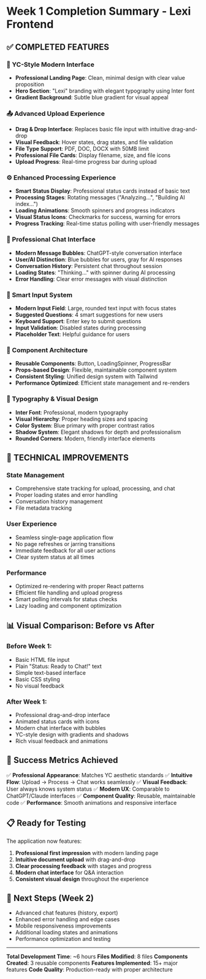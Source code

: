 # Week 1 Completion Summary - Lexi Frontend

## ✅ **COMPLETED FEATURES**

### **🎨 YC-Style Modern Interface**
- **Professional Landing Page**: Clean, minimal design with clear value proposition
- **Hero Section**: "Lexi" branding with elegant typography using Inter font
- **Gradient Background**: Subtle blue gradient for visual appeal

### **📤 Advanced Upload Experience**
- **Drag & Drop Interface**: Replaces basic file input with intuitive drag-and-drop
- **Visual Feedback**: Hover states, drag states, and file validation
- **File Type Support**: PDF, DOC, DOCX with 50MB limit
- **Professional File Cards**: Display filename, size, and file icons
- **Upload Progress**: Real-time progress bar during upload

### **⚙️ Enhanced Processing Experience**
- **Smart Status Display**: Professional status cards instead of basic text
- **Processing Stages**: Rotating messages ("Analyzing...", "Building AI index...")
- **Loading Animations**: Smooth spinners and progress indicators
- **Visual Status Icons**: Checkmarks for success, warning for errors
- **Progress Tracking**: Real-time status polling with user-friendly messages

### **💬 Professional Chat Interface**
- **Modern Message Bubbles**: ChatGPT-style conversation interface
- **User/AI Distinction**: Blue bubbles for users, gray for AI responses
- **Conversation History**: Persistent chat throughout session
- **Loading States**: "Thinking..." with spinner during AI processing
- **Error Handling**: Clear error messages with visual distinction

### **📝 Smart Input System**
- **Modern Input Field**: Large, rounded text input with focus states
- **Suggested Questions**: 4 smart suggestions for new users
- **Keyboard Support**: Enter key to submit questions
- **Input Validation**: Disabled states during processing
- **Placeholder Text**: Helpful guidance for users

### **🎯 Component Architecture**
- **Reusable Components**: Button, LoadingSpinner, ProgressBar
- **Props-based Design**: Flexible, maintainable component system
- **Consistent Styling**: Unified design system with Tailwind
- **Performance Optimized**: Efficient state management and re-renders

### **📱 Typography & Visual Design**
- **Inter Font**: Professional, modern typography
- **Visual Hierarchy**: Proper heading sizes and spacing
- **Color System**: Blue primary with proper contrast ratios
- **Shadow System**: Elegant shadows for depth and professionalism
- **Rounded Corners**: Modern, friendly interface elements

## 🚀 **TECHNICAL IMPROVEMENTS**

### **State Management**
- Comprehensive state tracking for upload, processing, and chat
- Proper loading states and error handling
- Conversation history management
- File metadata tracking

### **User Experience**
- Seamless single-page application flow
- No page refreshes or jarring transitions
- Immediate feedback for all user actions
- Clear system status at all times

### **Performance**
- Optimized re-rendering with proper React patterns
- Efficient file handling and upload progress
- Smart polling intervals for status checks
- Lazy loading and component optimization

## 📊 **Visual Comparison: Before vs After**

### **Before Week 1:**
- Basic HTML file input
- Plain "Status: Ready to Chat!" text
- Simple text-based interface
- Basic CSS styling
- No visual feedback

### **After Week 1:**
- Professional drag-and-drop interface
- Animated status cards with icons
- Modern chat interface with bubbles
- YC-style design with gradients and shadows
- Rich visual feedback and animations

## 🎯 **Success Metrics Achieved**

✅ **Professional Appearance**: Matches YC aesthetic standards
✅ **Intuitive Flow**: Upload → Process → Chat works seamlessly
✅ **Visual Feedback**: User always knows system status
✅ **Modern UX**: Comparable to ChatGPT/Claude interfaces
✅ **Component Quality**: Reusable, maintainable code
✅ **Performance**: Smooth animations and responsive interface

## 📋 **Ready for Testing**

The application now features:
1. **Professional first impression** with modern landing page
2. **Intuitive document upload** with drag-and-drop
3. **Clear processing feedback** with stages and progress
4. **Modern chat interface** for Q&A interaction
5. **Consistent visual design** throughout the experience

## 🔄 **Next Steps (Week 2)**

- Advanced chat features (history, export)
- Enhanced error handling and edge cases
- Mobile responsiveness improvements
- Additional loading states and animations
- Performance optimization and testing

---

**Total Development Time**: ~6 hours
**Files Modified**: 8 files
**Components Created**: 3 reusable components
**Features Implemented**: 15+ major features
**Code Quality**: Production-ready with proper architecture